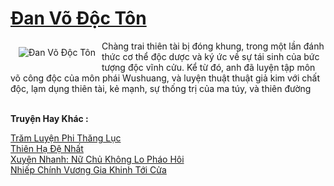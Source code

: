 <a href="https://truyenwiki.net/dan-vo-doc-ton.35216/" title="Đan Võ Độc Tôn"><h1>Đan Võ Độc Tôn</h1></a><div style="display:table"><img align="right" style="float: left; padding: 10px;" src="https://truyenwiki.net/a/img/str/src/35216.jpg" alt="Đan Võ Độc Tôn">Chàng trai thiên tài bị đóng khung, trong một lần đánh thức cơ thể độc dược và ký ức về sự tái sinh của bức tượng độc vĩnh cửu. Kể từ đó, anh đã luyện tập môn võ công độc của môn phái Wushuang, và luyện thuật thuật giả kim với chất độc, lạm dụng thiên tài, kẻ mạnh, sự thống trị của ma túy, và thiên đường</div><p><br><b>Truyện Hay Khác :</b></p><a href="https://truyenwiki.net/tram-luyen-phi-thang-luc.35657/" alt="Trăm Luyện Phi Thăng Lục">Trăm Luyện Phi Thăng Lục</a><br/><a href="https://github.com/nownovels/wikidich/tree/master/truyenhay/35336" alt="Thiên Hạ Đệ Nhất">Thiên Hạ Đệ Nhất</a><br/><a href="https://github.com/nownovels/wikidich/tree/master/truyenhay/39160" alt="Xuyên Nhanh: Nữ Chủ Không Lo Pháo Hôi">Xuyên Nhanh: Nữ Chủ Không Lo Pháo Hôi</a><br/><a href="https://sangtacviet.wordpress.com/2020/10/22/nhiep-chinh-vuong-gia-khinh-toi-cua/" alt="Nhiếp Chính Vương Gia Khinh Tới Cửa">Nhiếp Chính Vương Gia Khinh Tới Cửa</a><br/>